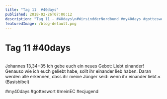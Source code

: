 ```yaml
---
title: "Tag 11  #40days"
published: 2018-02-26T07:00:12
description: "Tag 11 - #40days\n#WirsindderNordbund #my40days #gotteswort #meinEC #ecjugend"
featuredImage: /blog-default.png
---
```


# Tag 11  #40days

<img loading="lazy" src="/old/40DAYS_02-26_IN-tag-11.jpg" alt>

Johannes 13,34+35 
Ich gebe euch ein neues Gebot: 
Liebt einander! 
Genauso wie ich euch geliebt habe, 
sollt ihr einander lieb haben. 
Daran werden alle erkennen, 
dass ihr meine Jünger seid: 
wenn ihr einander liebt.« 
(Basisbibel)

#my40days #gotteswort #meinEC #ecjugend